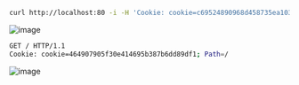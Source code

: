 ```bash
curl http://localhost:80 -i -H 'Cookie: cookie=c69524890968d458735ea10304ecc96a; Path=/'
```
![image](https://user-images.githubusercontent.com/72671239/219853412-2d7a38f7-eaa3-419c-9c4d-3f42d0359fa2.png)

```bash
GET / HTTP/1.1
Cookie: cookie=464907905f30e414695b387b6dd89df1; Path=/
```
![image](https://user-images.githubusercontent.com/72671239/219853534-31694ad8-fef4-4715-bf60-6b878ee63875.png)

